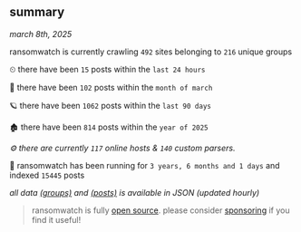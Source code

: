 
## summary
_march 8th, 2025_

ransomwatch is currently crawling `492` sites belonging to `216` unique groups

⏲ there have been `15` posts within the `last 24 hours`

🦈 there have been `102` posts within the `month of march`

🪐 there have been `1062` posts within the `last 90 days`

🏚 there have been `814` posts within the `year of 2025`

_⚙️ there are currently `117` online hosts & `140` custom parsers._

🦕 ransomwatch has been running for `3 years, 6 months and 1 days` and indexed `15445` posts

_all data  [(groups)](http://ransomwhat.telemetry.ltd/groups) and [(posts)](http://ransomwhat.telemetry.ltd/posts) is available in JSON (updated hourly)_

> ransomwatch is fully [open source](https://github.com/joshhighet/ransomwatch#ransomwatch--). please consider [sponsoring](https://github.com/sponsors/joshhighet) if you find it useful!
